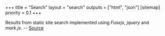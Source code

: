 +++
title = "Search"
layout = "search"
outputs = ["html", "json"]
[sitemap]
  priority = 0.1
+++

Results from static site search implemented using _Fusejs_, _jquery_
and _mark.js_. -- [Source](https://gist.github.com/eddiewebb/735feb48f50f0ddd65ae5606a1cb41ae)
